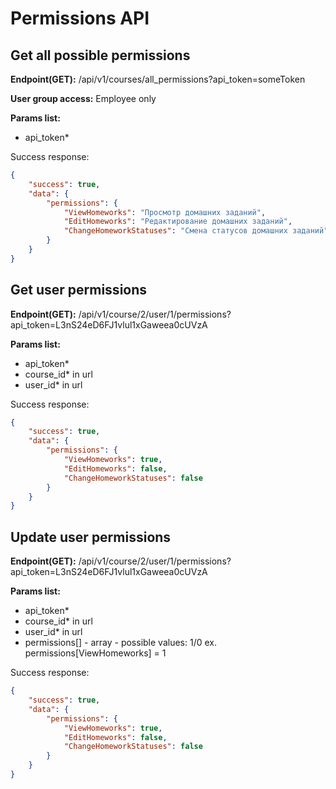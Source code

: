 # Permissions API

## Get all possible permissions
**Endpoint(GET):** /api/v1/courses/all_permissions?api_token=someToken

**User group access:** Employee only

**Params list:**
+ api_token*

Success response:
```json
{
    "success": true,
    "data": {
        "permissions": {
            "ViewHomeworks": "Просмотр домашних заданий",
            "EditHomeworks": "Редактирование домашних заданий",
            "ChangeHomeworkStatuses": "Смена статусов домашних заданий"
        }
    }
}
```
## Get user permissions
**Endpoint(GET):** /api/v1/course/2/user/1/permissions?api_token=L3nS24eD6FJ1vlul1xGaweea0cUVzA

**Params list:**
+ api_token*
+ course_id* in url
+ user_id* in url

Success response:
```json
{
    "success": true,
    "data": {
        "permissions": {
            "ViewHomeworks": true,
            "EditHomeworks": false,
            "ChangeHomeworkStatuses": false
        }
    }
}
```

## Update user permissions
**Endpoint(GET):** /api/v1/course/2/user/1/permissions?api_token=L3nS24eD6FJ1vlul1xGaweea0cUVzA

**Params list:**
+ api_token*
+ course_id* in url
+ user_id* in url
+ permissions[] - array - possible values: 1/0
ex. 
permissions[ViewHomeworks] = 1

Success response:
```json
{
    "success": true,
    "data": {
        "permissions": {
            "ViewHomeworks": true,
            "EditHomeworks": false,
            "ChangeHomeworkStatuses": false
        }
    }
}
```
